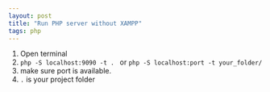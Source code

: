 ```yaml
---
layout: post
title: "Run PHP server without XAMPP"
tags: php
---
```


1. Open terminal
2. `php -S localhost:9090 -t . ` or `php -S localhost:port -t your_folder/`
3. make sure port is available.
4. `.` is your project folder